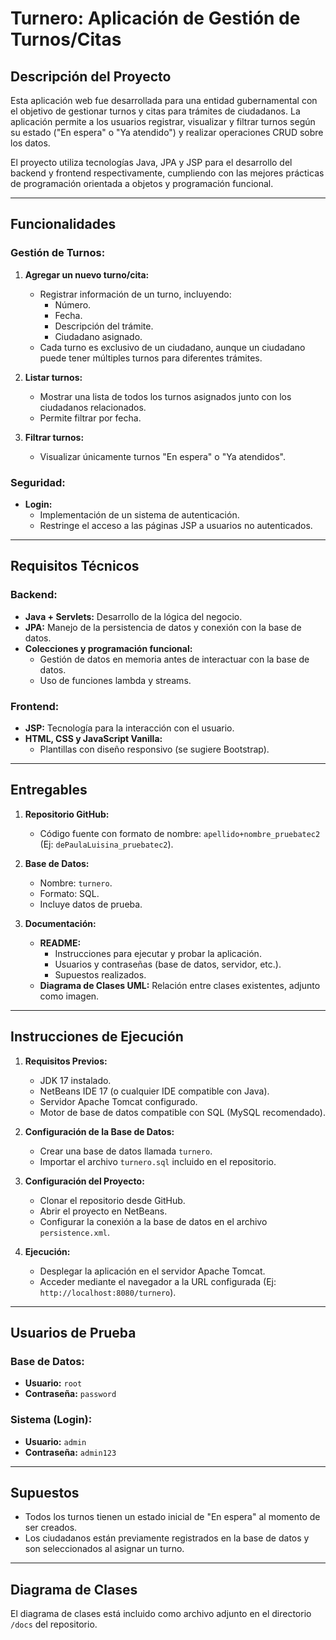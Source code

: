 # Turnero: Aplicación de Gestión de Turnos/Citas

## Descripción del Proyecto

Esta aplicación web fue desarrollada para una entidad gubernamental con el objetivo de gestionar turnos y citas para trámites de ciudadanos. La aplicación permite a los usuarios registrar, visualizar y filtrar turnos según su estado ("En espera" o "Ya atendido") y realizar operaciones CRUD sobre los datos.

El proyecto utiliza tecnologías Java, JPA y JSP para el desarrollo del backend y frontend respectivamente, cumpliendo con las mejores prácticas de programación orientada a objetos y programación funcional.

---

## Funcionalidades

### Gestión de Turnos:
1. **Agregar un nuevo turno/cita:**
   - Registrar información de un turno, incluyendo:
     - Número.
     - Fecha.
     - Descripción del trámite.
     - Ciudadano asignado.
   - Cada turno es exclusivo de un ciudadano, aunque un ciudadano puede tener múltiples turnos para diferentes trámites.

2. **Listar turnos:**
   - Mostrar una lista de todos los turnos asignados junto con los ciudadanos relacionados.
   - Permite filtrar por fecha.

3. **Filtrar turnos:**
   - Visualizar únicamente turnos "En espera" o "Ya atendidos".

### Seguridad:
- **Login:**
  - Implementación de un sistema de autenticación.
  - Restringe el acceso a las páginas JSP a usuarios no autenticados.

---

## Requisitos Técnicos

### Backend:
- **Java + Servlets:** Desarrollo de la lógica del negocio.
- **JPA:** Manejo de la persistencia de datos y conexión con la base de datos.
- **Colecciones y programación funcional:**
  - Gestión de datos en memoria antes de interactuar con la base de datos.
  - Uso de funciones lambda y streams.

### Frontend:
- **JSP:** Tecnología para la interacción con el usuario.
- **HTML, CSS y JavaScript Vanilla:**
  - Plantillas con diseño responsivo (se sugiere Bootstrap).

---

## Entregables

1. **Repositorio GitHub:**
   - Código fuente con formato de nombre: `apellido+nombre_pruebatec2` (Ej: `dePaulaLuisina_pruebatec2`).

2. **Base de Datos:**
   - Nombre: `turnero`.
   - Formato: SQL.
   - Incluye datos de prueba.

3. **Documentación:**
   - **README:**
     - Instrucciones para ejecutar y probar la aplicación.
     - Usuarios y contraseñas (base de datos, servidor, etc.).
     - Supuestos realizados.
   - **Diagrama de Clases UML:** Relación entre clases existentes, adjunto como imagen.

---

## Instrucciones de Ejecución

1. **Requisitos Previos:**
   - JDK 17 instalado.
   - NetBeans IDE 17 (o cualquier IDE compatible con Java).
   - Servidor Apache Tomcat configurado.
   - Motor de base de datos compatible con SQL (MySQL recomendado).

2. **Configuración de la Base de Datos:**
   - Crear una base de datos llamada `turnero`.
   - Importar el archivo `turnero.sql` incluido en el repositorio.

3. **Configuración del Proyecto:**
   - Clonar el repositorio desde GitHub.
   - Abrir el proyecto en NetBeans.
   - Configurar la conexión a la base de datos en el archivo `persistence.xml`.

4. **Ejecución:**
   - Desplegar la aplicación en el servidor Apache Tomcat.
   - Acceder mediante el navegador a la URL configurada (Ej: `http://localhost:8080/turnero`).

---

## Usuarios de Prueba

### Base de Datos:
- **Usuario:** `root`
- **Contraseña:** `password`

### Sistema (Login):
- **Usuario:** `admin`
- **Contraseña:** `admin123`

---

## Supuestos

- Todos los turnos tienen un estado inicial de "En espera" al momento de ser creados.
- Los ciudadanos están previamente registrados en la base de datos y son seleccionados al asignar un turno.

---

## Diagrama de Clases
El diagrama de clases está incluido como archivo adjunto en el directorio `/docs` del repositorio.
